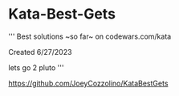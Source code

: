 # Kata-Best-Gets

'''
Best solutions ~so far~ on codewars.com/kata

Created 6/27/2023

lets go 2 pluto
'''

https://github.com/JoeyCozzolino/KataBestGets
